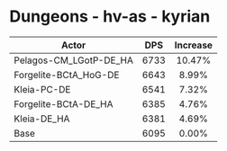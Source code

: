 # Dungeons - hv-as - kyrian
| Actor | DPS | Increase |
|---|:---:|:---:|
|Pelagos-CM_LGotP-DE_HA|6733|10.47%|
|Forgelite-BCtA_HoG-DE|6643|8.99%|
|Kleia-PC-DE|6541|7.32%|
|Forgelite-BCtA-DE_HA|6385|4.76%|
|Kleia-DE_HA|6381|4.69%|
|Base|6095|0.00%|
